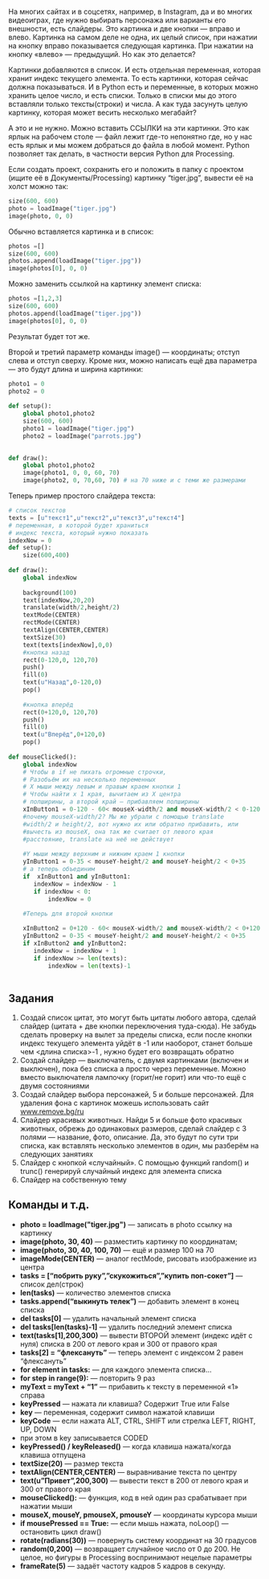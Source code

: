На многих сайтах и в соцсетях, например, в Instagram, да и во многих видеоиграх, где нужно выбирать персонажа или варианты его внешности, есть слайдеры. Это картинка и две кнопки — вправо и влево. Картинка на самом деле не одна, их целый список, при нажатии на кнопку вправо показывается следующая картинка. При нажатии на кнопку «влево» — предыдущий. Но как это делается?

Картинки добавляются в список. И есть отдельная переменная, которая хранит индекс текущего элемента. То есть картинки, которая сейчас должна показываться. И в Python есть и переменные, в которых можно хранить целое число, и есть списки. Только в списки мы до этого вставляли только тексты(строки) и числа. А как туда засунуть целую картинку, которая может весить несколько мегабайт?

А это и не нужно. Можно вставить ССЫЛКИ на эти картинки. Это как ярлык на рабочем столе — файл лежит где-то непонятно где, но у нас есть ярлык и мы можем добраться до файла в любой момент. Python позволяет так делать, в частности версия Python для Processing.

Если создать проект, сохранить его и положить в папку с проектом (ищите её в Документы/Processing) картинку “tiger.jpg”, вывести её на холст можно так:

```python
size(600, 600)
photo = loadImage("tiger.jpg")
image(photo, 0, 0)
```

Обычно вставляется картинка и в список:

```python
photos =[]
size(600, 600)
photos.append(loadImage("tiger.jpg"))
image(photos[0], 0, 0)
```

Можно заменить ссылкой на картинку элемент списка:

```python
photos =[1,2,3]
size(600, 600)
photos.append(loadImage("tiger.jpg"))
image(photos[0], 0, 0)
```

Результат будет тот же.

Второй и третий параметр команды image() — координаты; отступ слева и отступ сверху. Кроме них, можно написать ещё два параметра — это будут длина и ширина картинки:

```python
photo1 = 0
photo2 = 0
   
def setup():
    global photo1,photo2
    size(600, 600)
    photo1 = loadImage("tiger.jpg")
    photo2 = loadImage("parrots.jpg")

 
def draw():
    global photo1,photo2
    image(photo1, 0, 0, 60, 70)
    image(photo2, 0, 70,60, 70) # на 70 ниже и с теми же размерами
```


Теперь пример простого слайдера текста:

```python
# список текстов
texts = [u"текст1",u"текст2",u"текст3",u"текст4"]
# переменная, в которой будет храниться 
# индекс текста, который нужно показать
indexNow = 0
def setup():
    size(600,400)
    
def draw():
    global indexNow
    
    background(100)
    text(indexNow,20,20)
    translate(width/2,height/2)
    textMode(CENTER)
    rectMode(CENTER)
    textAlign(CENTER,CENTER)
    textSize(30)
    text(texts[indexNow],0,0)
    #кнопка назад
    rect(0-120,0, 120,70)
    push()
    fill(0)
    text(u"Назад",0-120,0)
    pop()
    
    #кнопка вперёд
    rect(0+120,0, 120,70)
    push()
    fill(0)
    text(u"Вперёд",0+120,0)
    pop()
    
def mouseClicked():
    global indexNow
    # Чтобы в if не пихать огромные строчки,
    # Разобьём их на несколько переменных
    # X мыши между левым и правым краем кнопки 1
    # Чтобы найти x 1 края, вычитаем из X центра
    # полширины, а второй край — прибавляем полширины
    xInButton1 = 0-120 - 60< mouseX-width/2 and mouseX-width/2 < 0-120 + 60 
    #почему mouseX-width/2? Мы же убрали с помощью translate
    #width/2 и height/2, вот нужно их или обратно прибавить, или
    #вычесть из mouseX, она так же считает от левого края
    #расстояние, translate на неё не действует
    
    #Y мыши между верхним и нижним краем 1 кнопки
    yInButton1 = 0-35 < mouseY-height/2 and mouseY-height/2 < 0+35
    # а теперь объединим
    if  xInButton1 and yInButton1:
       indexNow = indexNow - 1
       if indexNow < 0:
           indexNow = 0 
           
    #Теперь для второй кнопки

    xInButton2 = 0+120 - 60< mouseX-width/2 and mouseX-width/2 < 0+120 + 60 
    yInButton2 = 0-35 < mouseY-height/2 and mouseY-height/2 < 0+35
    if xInButton2 and yInButton2:
       indexNow = indexNow + 1
       if indexNow >= len(texts):
           indexNow = len(texts)-1 
           
   ```
   
## Задания

1. Создай список цитат, это могут быть цитаты любого автора, сделай слайдер (цитата + две кнопки переключения туда-сюда). Не забудь сделать проверку на вылет за пределы списка, если после кнопки индекс текущего элемента уйдёт в -1 или наоборот, станет больше чем <длина списка>-1 , нужно будет его возвращать обратно
2. Создай слайдер — выключатель, с двумя картинками (включен и выключен), пока без списка а просто через переменные. Можно вместо выключателя лампочку (горит/не горит) или что-то ещё с двумя состояниями
3. Создай слайдер выбора персонажей, 5 и больше персонажей. Для удаления фона с картинок можешь использовать сайт www.remove.bg/ru 
4. Слайдер красивых животных. Найди 5 и больше фото красивых животных, обрежь до одинаковых размеров, сделай слайдер с 3 полями — название, фото, описание. Да, это будут по сути три списка, как вставлять несколько элементов в один, мы разберём на следующих занятиях
5. Слайдер с кнопкой «случайный». С помощью функций random() и trunc() генерируй случайный индекс для элемента списка	
6. Слайдер на собственную тему

## Команды и т.д.

- **photo = loadImage("tiger.jpg")** — записать в photo ссылку на картинку
- **image(photo, 30, 40)** — разместить картинку по координатам; 
- **image(photo, 30, 40, 100, 70)** — ещё и размер 100 на 70
- **imageMode(CENTER)** — аналог rectMode, рисовать изображение из центра
- **tasks = \[“побрить руку”,”скукожиться”,”купить поп-сокет”\]** — список дел(строк)
- **len(tasks)** — количество элементов списка
- **tasks.append(“выкинуть телек”)** — добавить элемент в конец списка
- **del tasks[0]** — удалить начальный элемент списка
- **del tasks[len(tasks)-1]** — удалить последний элемент списка
- **text(tasks[1],200,300)** — вывести ВТОРОЙ элемент (индекс идёт с нуля) списка в 200 от левого края и 300 от правого края
- **tasks[2] = “флексануть”** — теперь элемент с индексом 2 равен “флексануть”
- **for element in tasks:** — для каждого элемента списка...
- **for step in range(9):** — повторить 9 раз
- **myText = myText + “1”** — прибавить к тексту в переменной «1» справа
- **keyPressed** — нажата ли клавиша? Содержит True или False
- **key** — переменная, содержит символ нажатой клавиши
- **keyCode** —  если нажата ALT, CTRL, SHIFT или стрелка LEFT, RIGHT, UP, DOWN
- при этом в key записывается CODED
- **keyPressed() / keyReleased()** — когда клавиша нажата/когда клавиша отпущена
- **textSize(20)** — размер текста
- **textAlign(CENTER,CENTER)** — выравнивание текста по центру
- **text(u”Привет”,200,300)** — вывести текст в 200 от левого края и 300 от правого края
- **mouseClicked():** — функция, код в ней один раз срабатывает при нажатии мыши
- **mouseX, mouseY, pmouseX, pmouseY** — координаты курсора мыши
- **if mousePressed == True:** — если мышь нажата,
          noLoop() — остановить цикл draw()
- **rotate(radians(30))** — повернуть систему координат на 30 градусов
- **random(0,200)** — возвращает случайное число от 0 до 200. Не целое, но фигуры в Processing воспринимают нецелые параметры
- **frameRate(5)** — задаёт частоту кадров 5 кадров в секунду.
  




